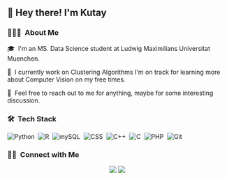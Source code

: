 ## 👋&nbsp;Hey there! I'm Kutay

### 👨🏻‍💻 &nbsp;About Me

🎓 &nbsp;I'm an MS. Data Science student at Ludwig Maximilians Universitat Muenchen.

🌱 &nbsp;I currently work on Clustering Algorithms I'm on track for learning more about Computer Vision on my free times.

💬 &nbsp;Feel free to reach out to me for anything, maybe for some interesting discussion.

### 🛠 &nbsp;Tech Stack
![Python](https://img.shields.io/badge/-Python-05122A?style=flat&logo=python)&nbsp;
![R](https://img.shields.io/badge/-R-05122A?style=flat&logo=R)&nbsp;
![mySQL](https://img.shields.io/badge/-MySQL-05122A?style=flat&logo=MySQL)&nbsp;
![CSS](https://img.shields.io/badge/-CSS-05122A?style=flat&logo=CSS3&logoColor=1572B6)&nbsp;
![C++](https://img.shields.io/badge/-C++-05122A?style=flat&logo=C%2B%2B&logoColor=00599C)&nbsp;
![C](https://img.shields.io/badge/-C-05122A?style=flat&logo=C&logoColor=A8B9CC)&nbsp;
![PHP](https://img.shields.io/badge/-PHP-05122A?style=flat&logo=php)&nbsp;
![Git](https://img.shields.io/badge/-Git-05122A?style=flat&logo=git)&nbsp;


### 🤝🏻 &nbsp;Connect with Me

<p align="center">
<a href="https://www.linkedin.com/in/kutay-t%C3%BCrko%C4%9Flu-a521591a2/"><img src="https://img.shields.io/badge/-Kutay%20Turkoglu-0077B5?style=flat&logo=Linkedin&logoColor=white"/></a>
<a href="mailto:kutay.turkoglu98@gmail.com"><img src="https://img.shields.io/badge/-kutay.turkoglu98@gmail.com-D14836?style=flat&logo=Gmail&logoColor=white"/></a>
</p>
